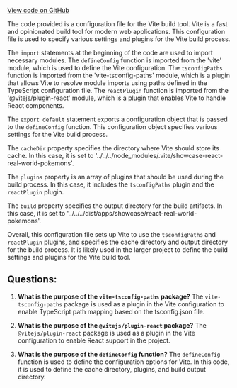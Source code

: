 [View code on GitHub](https://github.com/igorkamyshev/farfetched/apps/showcase/react-real-world-pokemons/vite.config.ts)

The code provided is a configuration file for the Vite build tool. Vite is a fast and opinionated build tool for modern web applications. This configuration file is used to specify various settings and plugins for the Vite build process.

The `import` statements at the beginning of the code are used to import necessary modules. The `defineConfig` function is imported from the 'vite' module, which is used to define the Vite configuration. The `tsconfigPaths` function is imported from the 'vite-tsconfig-paths' module, which is a plugin that allows Vite to resolve module imports using paths defined in the TypeScript configuration file. The `reactPlugin` function is imported from the '@vitejs/plugin-react' module, which is a plugin that enables Vite to handle React components.

The `export default` statement exports a configuration object that is passed to the `defineConfig` function. This configuration object specifies various settings for the Vite build process. 

The `cacheDir` property specifies the directory where Vite should store its cache. In this case, it is set to '../../../node_modules/.vite/showcase-react-real-world-pokemons'.

The `plugins` property is an array of plugins that should be used during the build process. In this case, it includes the `tsconfigPaths` plugin and the `reactPlugin` plugin.

The `build` property specifies the output directory for the build artifacts. In this case, it is set to '../../../dist/apps/showcase/react-real-world-pokemons'.

Overall, this configuration file sets up Vite to use the `tsconfigPaths` and `reactPlugin` plugins, and specifies the cache directory and output directory for the build process. It is likely used in the larger project to define the build settings and plugins for the Vite build tool.
## Questions: 
 1. **What is the purpose of the `vite-tsconfig-paths` package?**
The `vite-tsconfig-paths` package is used as a plugin in the Vite configuration to enable TypeScript path mapping based on the tsconfig.json file.

2. **What is the purpose of the `@vitejs/plugin-react` package?**
The `@vitejs/plugin-react` package is used as a plugin in the Vite configuration to enable React support in the project.

3. **What is the purpose of the `defineConfig` function?**
The `defineConfig` function is used to define the configuration options for Vite. In this code, it is used to define the cache directory, plugins, and build output directory.